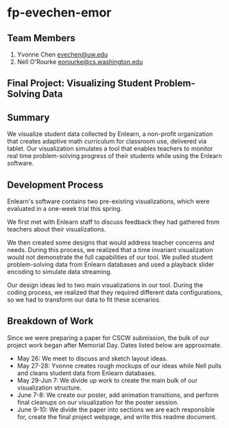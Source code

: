 fp-evechen-emor
===============

## Team Members

1. Yvonne Chen evechen@uw.edu
2. Nell O'Rourke eorourke@cs.washington.edu

## Final Project: Visualizing Student Problem-Solving Data

## Summary

We visualize student data collected by Enlearn, a non-profit organization that creates adaptive math curriculum for classroom use, delivered via tablet. 
Our visualization simulates a tool that enables teachers to monitor real time problem-solving progress of their students while using the Enlearn software.

## Development Process

Enlearn's software contains two pre-existing visualizations, which were evaluated in a one-week trial this spring. 

We first met with Enlearn staff to discuss feedback they had gathered from teachers about their visualizations. 

We then created some designs that would address teacher concerns and needs. During this process, we realized that a time invariant visualization would not demonstrate the full capabilities of our tool. We pulled student problem-solving data from Enlearn databases and used a playback slider encoding to simulate data streaming. 

Our design ideas led to two main visualizations in our tool. During the coding process, we realized that they required different data configurations, so we had to transform our data to fit these scenarios.


## Breakdown of Work

Since we were preparing a paper for CSCW submission, the bulk of our project work began after Memorial Day.
Dates listed below are approximate.

- May 26: We meet to discuss and sketch layout ideas. 
- May 27-28: Yvonne creates rough mockups of our ideas while Nell pulls and cleans student data from Enlearn databases.
- May 29-Jun 7: We divide up work to create the main bulk of our visualization structure. 
- June 7-8: We create our poster, add animation transitions, and perform final cleanups on our visualization for the poster session.
- June 9-10: We divide the paper into sections we are each responsible for, create the final project webpage, and write this readme document.